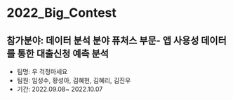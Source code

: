 # 2022_Big_Contest
## 참가분야: 데이터 분석 분야 퓨처스 부문- 앱 사용성 데이터를 통한 대출신청 예측 분석
- 팀명: 우 걱정마세요
- 팀원: 임성수, 황성아, 김혜현, 김혜리, 김진우
- 기간: 2022.09.08~ 2022.10.07
